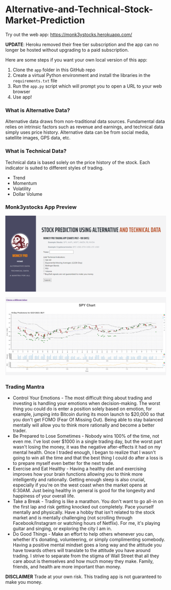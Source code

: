 # Alternative-and-Technical-Stock-Market-Prediction

Try out the web app: https://monk3ystocks.herokuapp.com/

**UPDATE**: Heroku removed their free tier subscription and the app can no longer be hosted without upgrading to a paid subscription.

Here are some steps if you want your own local version of this app:

1) Clone the `app` folder in this GitHub repo
2) Create a virtual Python environment and install the libraries in the `requirements.txt` file
3) Run the `app.py` script which will prompt you to open a URL to your web browser
4) Use app! 

### What is Alternative Data?
Alternative data draws from non-traditional data sources. Fundamental data relies on intrinsic factors such as revenue and earnings, and technical data simply uses price history. Alternative data can be from social media, satellite images, GPS data, etc.

### What is Technical Data?
Technical data is based solely on the price history of the stock. Each indicator is suited to different styles of trading.
* Trend
* Momentum
* Volatility
* Dollar Volume

### Monk3ystocks App Preview

![monk3ystocks github](https://github.com/rnop/Alternative-and-Technical-Stock-Market-Prediction/blob/master/homepage_png.png "Monk3ystocks Homepage")

![monk3ystocks github](https://github.com/rnop/Alternative-and-Technical-Stock-Market-Prediction/blob/master/SPY_chart.png "SPY Chart and indicators")

### Trading Mantra
* Control Your Emotions - The most difficult thing about trading and investing is handling your emotions when decision-making. The worst thing you could do is enter a position solely based on emotion, for example, jumping into Bitcoin during its moon launch to $20,000 so that you don't get FOMO (Fear Of Missing Out). Being able to stay balanced mentally will allow you to think more rationally and become a better trader.
* Be Prepared to Lose Sometimes - Nobody wins 100% of the time, not even me. I've lost over $1000 in a single trading day, but the worst part wasn't losing the money, it was the negative after-effects it had on my mental health. Once I traded enough, I began to realize that I wasn't going to win all the time and that the best thing I could do after a loss is to prepare myself even better for the next trade.
* Exercise and Eat Healthy - Having a healthy diet and exercising improves how your brain functions allowing you to think more intelligently and rationally. Getting enough sleep is also crucial, especially if you're on the west coast when the market opens at 6:30AM. Just being healthy in general is good for the longevity and happiness of your overall life.
* Take a Break - Trading is like a marathon. You don't want to go all-in on the first lap and risk getting knocked out completely. Pace yourself mentally and physically. Have a hobby that isn't related to the stock market and is mentally challenging (not scrolling through Facebook/Instagram or watching hours of Netflix). For me, it's playing guitar and singing, or exploring the city I am in.
* Do Good Things - Make an effort to help others whenever you can, whether it's donating, volunteering, or simply complimenting somebody. Having a positive mental mindset goes a long way and the attitude you have towards others will translate to the attitude you have around trading. I strive to separate from the stigma of Wall Street that all they care about is themselves and how much money they make.
Family, friends, and health are more important than money.

**DISCLAIMER** Trade at your own risk. This trading app is not guaranteed to make you money. 
